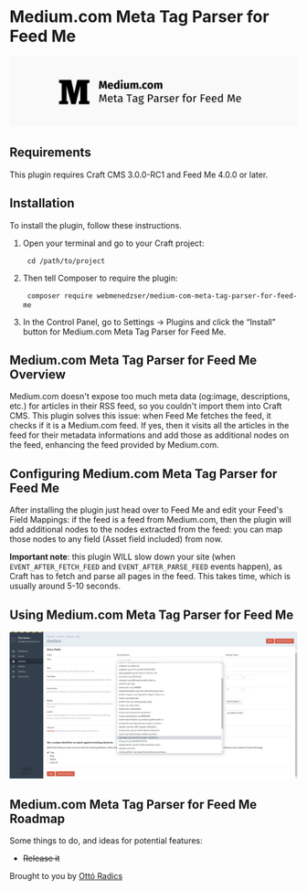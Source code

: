 # Medium.com Meta Tag Parser for Feed Me

![Cover Photo](resources/img/cover-photo.png)

## Requirements

This plugin requires Craft CMS 3.0.0-RC1 and Feed Me 4.0.0 or later.

## Installation

To install the plugin, follow these instructions.

1. Open your terminal and go to your Craft project:

        cd /path/to/project

2. Then tell Composer to require the plugin:

        composer require webmenedzser/medium-com-meta-tag-parser-for-feed-me

3. In the Control Panel, go to Settings → Plugins and click the “Install” button for Medium.com Meta Tag Parser for Feed Me.

## Medium.com Meta Tag Parser for Feed Me Overview

Medium.com doesn't expose too much meta data (og:image, descriptions, etc.) for articles in their RSS feed, so you couldn't import them into Craft CMS. This plugin solves this issue: when Feed Me fetches the feed, it checks if it is a Medium.com feed. If yes, then it visits all the articles in the feed for their metadata informations and add those as additional nodes on the feed, enhancing the feed provided by Medium.com.

## Configuring Medium.com Meta Tag Parser for Feed Me

After installing the plugin just head over to Feed Me and edit your Feed's Field Mappings: if the feed is a feed from Medium.com, then the plugin will add additional nodes to the nodes extracted from the feed: you can map those nodes to any field (Asset field included) from now.

**Important note**: this plugin WILL slow down your site (when `EVENT_AFTER_FETCH_FEED` and `EVENT_AFTER_PARSE_FEED` events happen), as Craft has to fetch and parse all pages in the feed. This takes time, which is usually around 5-10 seconds.

## Using Medium.com Meta Tag Parser for Feed Me

![Screenshot](resources/img/featured-image.jpg)

## Medium.com Meta Tag Parser for Feed Me Roadmap

Some things to do, and ideas for potential features:

* ~~Release it~~

Brought to you by [Ottó Radics](https://www.wbmngr.agency)
